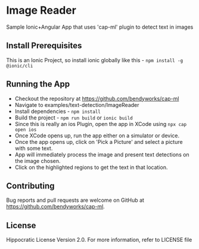 # Image Reader

Sample Ionic+Angular App that uses 'cap-ml' plugin to detect text in images

## Install Prerequisites

This is an Ionic Project, so install ionic globally like this -
`npm install -g @ionic/cli`

## Running the App

- Checkout the repository at https://github.com/bendyworks/cap-ml
- Navigate to examples/text-detection/ImageReader
- Install dependencies - `npm install`
- Build the project - `npm run build` or `ionic build`
- Since this is really an ios Plugin, open the app in XCode using `npx cap open ios`
- Once XCode opens up, run the app either on a simulator or device.
- Once the app opens up, click on 'Pick a Picture' and select a picture with some text.
- App will immediately process the image and present text detections on the image chosen.
- Click on the highlighted regions to get the text in that location.

## Contributing

Bug reports and pull requests are welcome on GitHub at https://github.com/bendyworks/cap-ml.

## License
Hippocratic License Version 2.0.
For more information, refer to LICENSE file
